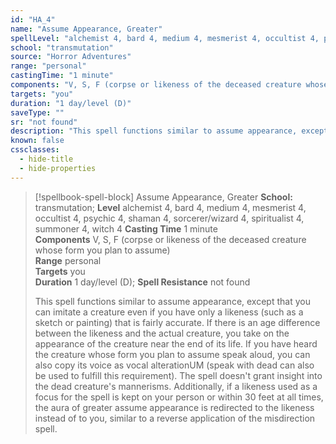 ```yaml
---
id: "HA_4"
name: "Assume Appearance, Greater"
spellLevel: "alchemist 4, bard 4, medium 4, mesmerist 4, occultist 4, psychic 4, shaman 4, sorcerer/wizard 4, spiritualist 4, summoner 4, witch 4"
school: "transmutation"
source: "Horror Adventures"
range: "personal"
castingTime: "1 minute"
components: "V, S, F (corpse or likeness of the deceased creature whose form you plan to assume)"
targets: "you"
duration: "1 day/level (D)"
saveType: ""
sr: "not found"
description: "This spell functions similar to assume appearance, except that you can imitate a creature even if you have only a likeness (such as a sketch or painting) that is fairly accurate. If there is an age difference between the likeness and the actual creature, you take on the appearance of the creature near the end of its life. If you have heard the creature whose form you plan to assume speak aloud, you can also copy its voice as vocal alterationUM (speak with dead can also be used to fulfill this requirement). The spell doesn't grant insight into the dead creature's mannerisms.  Additionally, if a likeness used as a focus for the spell is kept on your person or within 30 feet at all times, the aura of greater assume appearance is redirected to the likeness instead of to you, similar to a reverse application of the misdirection spell."
known: false
cssclasses:
  - hide-title
  - hide-properties
---
```


> [!spellbook-spell-block] Assume Appearance, Greater
> **School:** transmutation; **Level** alchemist 4, bard 4, medium 4, mesmerist 4, occultist 4, psychic 4, shaman 4, sorcerer/wizard 4, spiritualist 4, summoner 4, witch 4
> **Casting Time** 1 minute  
> **Components** V, S, F (corpse or likeness of the deceased creature whose form you plan to assume)  
> **Range** personal  
> **Targets** you  
> **Duration** 1 day/level (D); **Spell Resistance** not found
> 
> This spell functions similar to assume appearance, except that you can imitate a creature even if you have only a likeness (such as a sketch or painting) that is fairly accurate. If there is an age difference between the likeness and the actual creature, you take on the appearance of the creature near the end of its life. If you have heard the creature whose form you plan to assume speak aloud, you can also copy its voice as vocal alterationUM (speak with dead can also be used to fulfill this requirement). The spell doesn't grant insight into the dead creature's mannerisms.  Additionally, if a likeness used as a focus for the spell is kept on your person or within 30 feet at all times, the aura of greater assume appearance is redirected to the likeness instead of to you, similar to a reverse application of the misdirection spell.